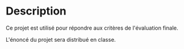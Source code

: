 # Description
Ce projet est utilisé pour répondre aux critères de l'évaluation finale.

L'énoncé du projet sera distribué en classe.
